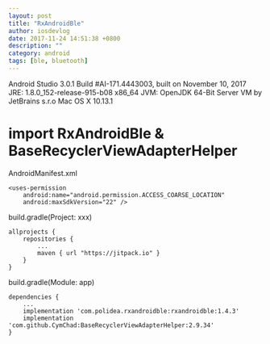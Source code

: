```yaml
---
layout: post
title: "RxAndroidBle"
author: iosdevlog
date: 2017-11-24 14:51:38 +0800
description: ""
category: android
tags: [ble, bluetooth]
---
```


Android Studio 3.0.1
Build #AI-171.4443003, built on November 10, 2017
JRE: 1.8.0_152-release-915-b08 x86_64
JVM: OpenJDK 64-Bit Server VM by JetBrains s.r.o
Mac OS X 10.13.1

# import RxAndroidBle & BaseRecyclerViewAdapterHelper

AndroidManifest.xml

```
<uses-permission
    android:name="android.permission.ACCESS_COARSE_LOCATION"
    android:maxSdkVersion="22" />
```

build.gradle(Project: xxx)

```
allprojects {
    repositories {
        ...
        maven { url "https://jitpack.io" }
    }
}
```

build.gradle(Module: app)

```
dependencies {
    ...
    implementation 'com.polidea.rxandroidble:rxandroidble:1.4.3'
    implementation 'com.github.CymChad:BaseRecyclerViewAdapterHelper:2.9.34'
}
```

